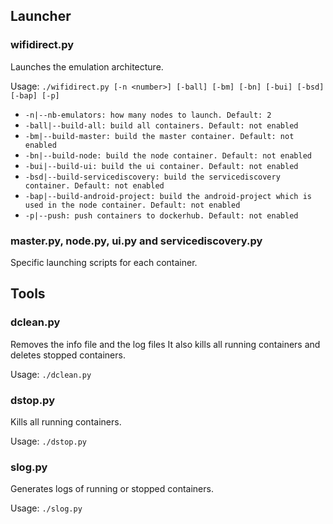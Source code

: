 ## Launcher


### wifidirect.py

Launches the emulation architecture.

Usage: `./wifidirect.py [-n <number>] [-ball] [-bm] [-bn] [-bui] [-bsd] [-bap] [-p]`

- `-n|--nb-emulators: how many nodes to launch. Default: 2`
- `-ball|--build-all: build all containers. Default: not enabled`
- `-bm|--build-master: build the master container. Default: not enabled`
- `-bn|--build-node: build the node container. Default: not enabled`
- `-bui|--build-ui: build the ui container. Default: not enabled`
- `-bsd|--build-servicediscovery: build the servicediscovery container. Default: not enabled`
- `-bap|--build-android-project: build the android-project which is used in the node container. Default: not enabled`
- `-p|--push: push containers to dockerhub. Default: not enabled`


### master.py, node.py, ui.py and servicediscovery.py

Specific launching scripts for each container.



## Tools


### dclean.py

Removes the info file and the log files
It also kills all running containers and deletes stopped containers.

Usage: `./dclean.py`


### dstop.py

Kills all running containers.

Usage: `./dstop.py`


### slog.py

Generates logs of running or stopped containers.

Usage: `./slog.py`
